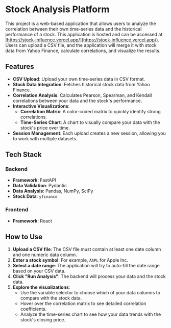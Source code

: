 # Stock Analysis Platform

This project is a web-based application that allows users to analyze the correlation between their own time-series data and the historical performance of a stock. This application is hosted and can be accessed at [https://stock-influence.vercel.app/](https://stock-influence.vercel.app/). Users can upload a CSV file, and the application will merge it with stock data from Yahoo Finance, calculate correlations, and visualize the results.

## Features

*   **CSV Upload**: Upload your own time-series data in CSV format.
*   **Stock Data Integration**: Fetches historical stock data from Yahoo Finance.
*   **Correlation Analysis**: Calculates Pearson, Spearman, and Kendall correlations between your data and the stock's performance.
*   **Interactive Visualizations**:
    *   **Correlation Matrix**: A color-coded matrix to quickly identify strong correlations.
    *   **Time-Series Chart**: A chart to visually compare your data with the stock's price over time.
*   **Session Management**: Each upload creates a new session, allowing you to work with multiple datasets.

## Tech Stack

### Backend

*   **Framework**: FastAPI
*   **Data Validation**: Pydantic
*   **Data Analysis**: Pandas, NumPy, SciPy
*   **Stock Data**: `yfinance`

### Frontend

*   **Framework**: React

## How to Use

1.  **Upload a CSV file**: The CSV file must contain at least one date column and one numeric data column.
2.  **Enter a stock symbol**: For example, `AAPL` for Apple Inc.
3.  **Select a date range**: The application will try to auto-fill the date range based on your CSV data.
4.  **Click "Run Analysis"**: The backend will process your data and the stock data.
5.  **Explore the visualizations**:
    *   Use the variable selector to choose which of your data columns to compare with the stock data.
    *   Hover over the correlation matrix to see detailed correlation coefficients.
    *   Analyze the time-series chart to see how your data trends with the stock's closing price.
